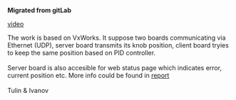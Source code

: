 <b>Migrated from gitLab</b>

[video](<https://youtu.be/ly7kMulbAS4>)

The work is based on VxWorks. It suppose two boards communicating via Ethernet (UDP), server board transmits its knob position, client board tryies to keep the same position based on PID controller.<br/><br/>
Server board is also accesible for web status page which indicates error, current position etc. More info could be found in [report](Report.pdf)<br/><br/>
Tulin & Ivanov
